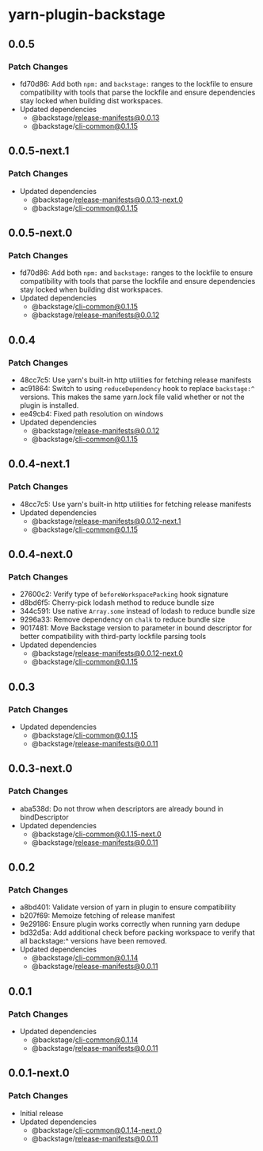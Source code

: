 # yarn-plugin-backstage

## 0.0.5

### Patch Changes

- fd70d86: Add both `npm:` and `backstage:` ranges to the lockfile to ensure compatibility with tools that parse the lockfile and ensure dependencies stay locked when building dist workspaces.
- Updated dependencies
  - @backstage/release-manifests@0.0.13
  - @backstage/cli-common@0.1.15

## 0.0.5-next.1

### Patch Changes

- Updated dependencies
  - @backstage/release-manifests@0.0.13-next.0
  - @backstage/cli-common@0.1.15

## 0.0.5-next.0

### Patch Changes

- fd70d86: Add both `npm:` and `backstage:` ranges to the lockfile to ensure compatibility with tools that parse the lockfile and ensure dependencies stay locked when building dist workspaces.
- Updated dependencies
  - @backstage/cli-common@0.1.15
  - @backstage/release-manifests@0.0.12

## 0.0.4

### Patch Changes

- 48cc7c5: Use yarn's built-in http utilities for fetching release manifests
- ac91864: Switch to using `reduceDependency` hook to replace `backstage:^` versions. This
  makes the same yarn.lock file valid whether or not the plugin is installed.
- ee49cb4: Fixed path resolution on windows
- Updated dependencies
  - @backstage/release-manifests@0.0.12
  - @backstage/cli-common@0.1.15

## 0.0.4-next.1

### Patch Changes

- 48cc7c5: Use yarn's built-in http utilities for fetching release manifests
- Updated dependencies
  - @backstage/release-manifests@0.0.12-next.1
  - @backstage/cli-common@0.1.15

## 0.0.4-next.0

### Patch Changes

- 27600c2: Verify type of `beforeWorkspacePacking` hook signature
- d8bd6f5: Cherry-pick lodash method to reduce bundle size
- 344c591: Use native `Array.some` instead of lodash to reduce bundle size
- 9296a33: Remove dependency on `chalk` to reduce bundle size
- 9017481: Move Backstage version to parameter in bound descriptor for better
  compatibility with third-party lockfile parsing tools
- Updated dependencies
  - @backstage/release-manifests@0.0.12-next.0
  - @backstage/cli-common@0.1.15

## 0.0.3

### Patch Changes

- Updated dependencies
  - @backstage/cli-common@0.1.15
  - @backstage/release-manifests@0.0.11

## 0.0.3-next.0

### Patch Changes

- aba538d: Do not throw when descriptors are already bound in bindDescriptor
- Updated dependencies
  - @backstage/cli-common@0.1.15-next.0
  - @backstage/release-manifests@0.0.11

## 0.0.2

### Patch Changes

- a8bd401: Validate version of yarn in plugin to ensure compatibility
- b207f69: Memoize fetching of release manifest
- 9e29186: Ensure plugin works correctly when running yarn dedupe
- bd32d5a: Add additional check before packing workspace to verify that all backstage:^ versions have been removed.
- Updated dependencies
  - @backstage/cli-common@0.1.14
  - @backstage/release-manifests@0.0.11

## 0.0.1

### Patch Changes

- Updated dependencies
  - @backstage/cli-common@0.1.14
  - @backstage/release-manifests@0.0.11

## 0.0.1-next.0

### Patch Changes

- Initial release
- Updated dependencies
  - @backstage/cli-common@0.1.14-next.0
  - @backstage/release-manifests@0.0.11
